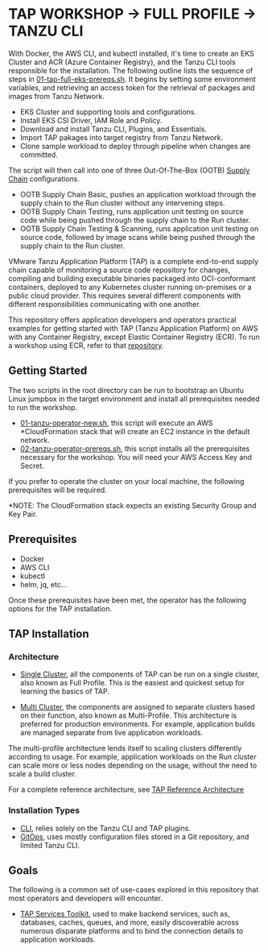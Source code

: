 # TAP WORKSHOP -> FULL PROFILE -> TANZU CLI

With Docker, the AWS CLI, and kubectl installed, it's time to create an EKS Cluster and ACR (Azure Container Registry), and the Tanzu CLI tools responsible for the installation. The following outline lists the sequence of steps in [01-tap-full-eks-prereqs.sh](01-tap-full-eks-prepreqs.sh). It begins by setting some environment variables, and retrieving an access token for the retrieval of packages and images from Tanzu Network.

* EKS Cluster and supporting tools and configurations.
* Install EKS CSI Driver, IAM Role and Policy.
* Download and install Tanzu CLI, Plugins, and Essentials.
* Import TAP pakages into target registry from Tanzu Network.
* Clone sample workload to deploy through pipeline when changes are committed.

The script will then call into one of three Out-Of-The-Box (OOTB) [Supply Chain](supply-chain) configurations.

* OOTB Supply Chain Basic, pushes an application workload through the supply chain to the Run cluster without any intervening steps.
* OOTB Supply Chain Testing, runs application unit testing on source code while being pushed through the supply chain to the Run cluster.
* OOTB Supply Chain Testing & Scanning, runs application unit testing on source code, followed by image scans while being pushed through the supply chain to the Run cluster.




VMware Tanzu Application Platform (TAP) is a complete end-to-end supply chain capable of monitoring a source code repository for changes, compiling and building executable binaries packaged into OCI-conformant containers, deployed to any Kubernetes cluster running on-premises or a public cloud provider. This requires several different components with different responsibilities communicating with one another.

This repository offers application developers and operators practical examples for getting started with TAP (Tanzu Application Platform) on AWS with any Container Registry, except Elastic Container Registry (ECR). To run a workshop using ECR, refer to that [repository](https://github.com/nycpivot/tap-workshop-aws-ecr).

## Getting Started

The two scripts in the root directory can be run to bootstrap an Ubuntu Linux jumpbox in the target environment and install all prerequisites needed to run the workshop.

* [01-tanzu-operator-new.sh](01-tanzu-operator-new.sh), this script will execute an AWS *CloudFormation stack that will create an EC2 instance in the default network.
* [02-tanzu-operator-prereqs.sh](02-tanzu-operator-prereqs.sh), this script installs all the prerequisites necessary for the workshop. You will need your AWS Access Key and Secret.

If you prefer to operate the cluster on your local machine, the following prerequisites will be required.

*NOTE: The CloudFormation stack expects an existing Security Group and Key Pair.

## Prerequisites

* Docker
* AWS CLI
* kubectl
* helm, jq, etc...

Once these prerequisites have been met, the operator has the following options for the TAP installation.

## TAP Installation

### Architecture

* [Single Cluster](full-profile), all the components of TAP can be run on a single cluster, also known as Full Profile. This is the easiest and quickest setup for learning the basics of TAP.

* [Multi Cluster](multi-profile), the components are assigned to separate clusters based on their function, also known as Multi-Profile. This architecture is preferred for production environments. For example, application builds are managed separate from live application workloads.

The multi-profile architecture lends itself to scaling clusters differently according to usage. For example, application workloads on the Run cluster can scale more or less nodes depending on the usage, without the need to scale a build cluster.

For a complete reference architecture, see [TAP Reference Architecture](https://docs.vmware.com/en/VMware-Tanzu-Application-Platform/1.5/tap-reference-architecture/GUID-reference-designs-tap-architecture-planning.html)

### Installation Types

* [CLI](cli), relies solely on the Tanzu CLI and TAP plugins.
* [GitOps](gitops), uses mostly configuration files stored in a Git repository, and limited Tanzu CLI.

## Goals

The following is a common set of use-cases explored in this repository that most operators and developers will encounter.

* [TAP Services Toolkit](https://docs.vmware.com/en/Services-Toolkit-for-VMware-Tanzu-Application-Platform/index.html), used to make backend services, such as, databases, caches, queues, and more, easily discoverable across numerous disparate platforms and to bind the connection details to application workloads.
